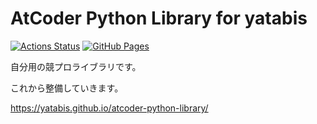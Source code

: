 # AtCoder Python Library for yatabis

[![Actions Status](https://github.com/yatabis/atcoder-python-library/workflows/verify/badge.svg)](https://github.com/yatabis/atcoder-python-library/actions)
 [![GitHub Pages](https://img.shields.io/static/v1?label=GitHub+Pages&message=+&color=brightgreen&logo=github)](https://yatabis.github.io/atcoder-python-library/) 

自分用の競プロライブラリです。

これから整備していきます。

https://yatabis.github.io/atcoder-python-library/
